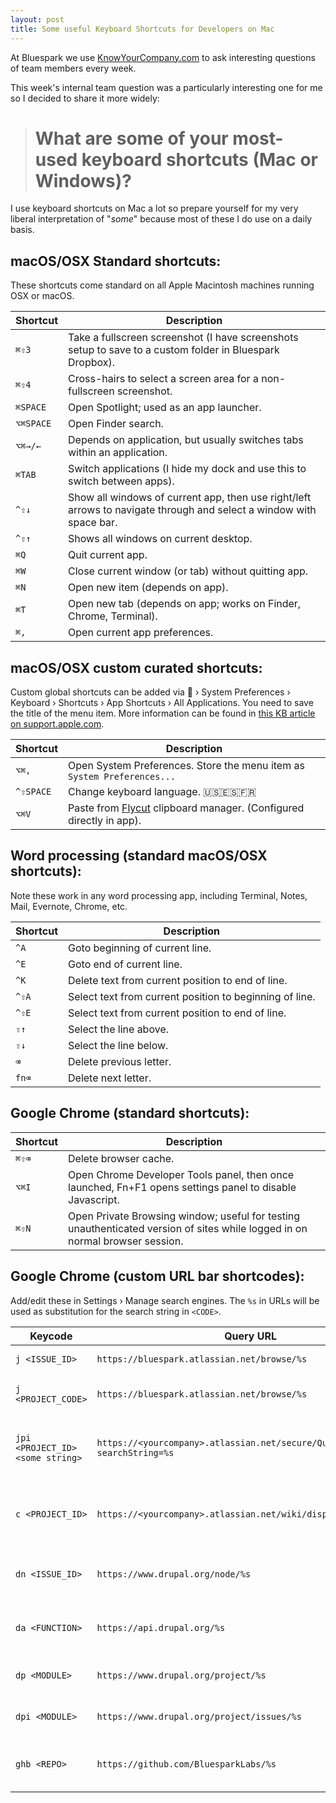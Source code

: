 ```yaml
---
layout: post
title: Some useful Keyboard Shortcuts for Developers on Mac
---
```


At Bluespark we use [KnowYourCompany.com](https://knowyourcompany.com) to ask interesting questions of team members every week.

This week's internal team question was a particularly interesting one for me so I decided to share it more widely:

> # What are some of your most-used keyboard shortcuts (Mac or Windows)?    

I use keyboard shortcuts on Mac a lot so prepare yourself for my very liberal
interpretation of "*some*" because most of these I do use on a daily basis.

## macOS/OSX Standard shortcuts:

These shortcuts come standard on all Apple Macintosh machines running OSX or macOS.

Shortcut | Description
----- | -----
`⌘⇧3` | Take a fullscreen screenshot (I have screenshots setup to save to a custom folder in Bluespark Dropbox). 
`⌘⇧4` | Cross-hairs to select a screen area for a non-fullscreen screenshot. 
`⌘SPACE` | Open Spotlight; used as an app launcher. 
`⌥⌘SPACE` | Open Finder search. 
`⌥⌘→/←` | Depends on application, but usually switches tabs within an application. 
`⌘TAB` | Switch applications (I hide my dock and use this to switch between apps). 
`^⇧↓` | Show all windows of current app, then use right/left arrows to navigate through and select a window with space bar. 
`^⇧↑` | Shows all windows on current desktop. 
`⌘Q` | Quit current app. 
`⌘W` | Close current window (or tab) without quitting app. 
`⌘N` | Open new item (depends on app). 
`⌘T` | Open new tab (depends on app; works on Finder, Chrome, Terminal). 
`⌘,` | Open current app preferences.

## macOS/OSX custom curated shortcuts:

Custom global shortcuts can be added via  › System Preferences › Keyboard › Shortcuts ›
App Shortcuts › All Applications.  You need to save the title of the menu item. More information
can be found in [this KB article on support.apple.com](https://support.apple.com/kb/PH25372).

Shortcut | Description
----- | -----
`⌥⌘,` | Open System Preferences. Store the menu item as `System Preferences...`
`^⇧SPACE` | Change keyboard language. 🇺🇸🇪🇸🇫🇷
`⌥⌘V` | Paste from [Flycut](https://itunes.apple.com/us/app/flycut-clipboard-manager/id442160987?mt=12) clipboard manager. (Configured directly in app).

## Word processing (standard macOS/OSX shortcuts): 

Note these work in any word processing app, including Terminal, Notes, Mail, Evernote, Chrome, etc. 

Shortcut | Description
----- | -----
`^A` | Goto beginning of current line. 
`^E` | Goto end of current line. 
`^K` | Delete text from current position to end of line. 
`^⇧A` | Select text from current position to beginning of line. 
`^⇧E` | Select text from current position to end of line. 
`⇧↑` | Select the line above. 
`⇧↓` | Select the line below. 
`⌫` | Delete previous letter. 
`fn⌫` | Delete next letter.

## Google Chrome (standard shortcuts): 

Shortcut | Description
----- | -----
`⌘⇧⌫` | Delete browser cache. 
`⌥⌘I` | Open Chrome Developer Tools panel, then once launched, Fn+F1 opens settings panel to disable Javascript.
`⌘⇧N` | Open Private Browsing window; useful for testing unauthenticated version of sites while logged in on normal browser session.

## Google Chrome (custom URL bar shortcodes):

Add/edit these in Settings › Manage search engines.  The `%s` in URLs will be used as substitution for the search string in `<CODE>`. 

Keycode | Query URL | Description
----- | ----- | -----
`j <ISSUE_ID>` | `https://bluespark.atlassian.net/browse/%s` | Goto JIRA Issue page. 
`j <PROJECT_CODE>` | `https://bluespark.atlassian.net/browse/%s` | Goto JIRA Issues listing for project. 
`jpi <PROJECT_ID> <some string>` | `https://<yourcompany>.atlassian.net/secure/QuickSearch.jspa?searchString=%s` |  Execute a JIRA contextual project text string search.
`c <PROJECT_ID>` | `https://<yourcompany>.atlassian.net/wiki/display/%s` | Open Confluence space for specified project.
`dn <ISSUE_ID>` | `https://www.drupal.org/node/%s` | Open the specified Issue on drupal.org.
`da <FUNCTION>` | `https://api.drupal.org/%s` | Search for function name on api.drupal.org. 
`dp <MODULE>` | `https://www.drupal.org/project/%s` | Goto module page on Drupal.org. 
`dpi <MODULE>` | `https://www.drupal.org/project/issues/%s` | Goto issue queue on Drupal.org. 
`ghb <REPO>` | `https://github.com/BluesparkLabs/%s` | Open Repo on Company Github account.
